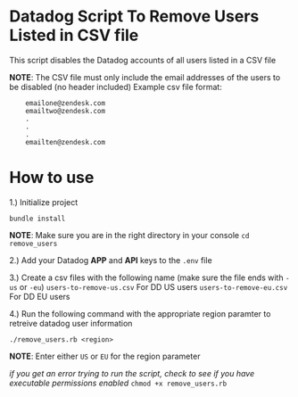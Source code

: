 # Datadog Script To Remove Users Listed in CSV file
This script disables the Datadog accounts of all users listed in a CSV file

**NOTE**: The CSV file must only include the email addresses of the users to be disabled (no header included) 
Example csv file format:
```
    emailone@zendesk.com
    emailtwo@zendesk.com
    .
    .
    .
    emailten@zendesk.com
```

# How to use
1.) Initialize project

`bundle install`

**NOTE**: Make sure you are in the right directory in your console
`cd remove_users`

2.) Add your Datadog **APP** and **API** keys to the `.env` file

3.) Create a csv files with the following name (make sure the file ends with `-us` or `-eu`)
`users-to-remove-us.csv` For DD US users
`users-to-remove-eu.csv` For DD EU users

4.) Run the following command with the appropriate region paramter to retreive datadog user information

`./remove_users.rb <region>`

**NOTE**: Enter either `US` or `EU` for the region parameter

*if you get an error trying to run the script, check to see if you have executable permissions enabled*
`chmod +x remove_users.rb`
